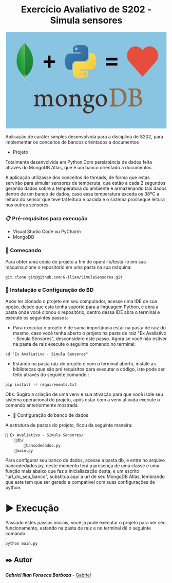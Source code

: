 <h1 align ="center">Exercício Avaliativo de S202 - Simula sensores</h1>

<p align="center">
<img src="https://github.com/G-ilian/SimulaSensores/blob/main/python%2Bmongo_logo.jpg" height="300" width="500" >
</p>

<p>Aplicação de caráter simples desenvolvida para a disciplina de S202, para implementar os conceitos de bancos orientados a documentos</p>

- Projeto

<p>Totalmente desenvolvida em Python.Com persistência de dados feita através do MongoDB Atlas, que é um banco orientado a documentos.</p>
<p>A aplicação utilizasse dos conceitos de threads, de forma que estas servirão para simular sensores de temperuta, que estão a cada 2 segundos gerando dados sobre a temperatura do ambiente e armazenando tais dados dentro de um banco de dados, caso essa temperatura exceda os 38ºC a leitura do sensor que teve tal leitura é parada e o sistema prossegue leitura nos outros sensores.</p>

### 📋 Pré-requisitos para execução
- Visual Studio Code ou PyCharm
- MongoDB


### 🚀 Começando
Para obter uma cópia do projeto a fim de operá-lo/testá-lo em sua máquina,clone o repositório em uma pasta na sua máquina:

```
git clone git@github.com:G-ilian/SimulaSensores.git
```

### 🔧 Instalação e Configuração do BD
<p>Após ter clonado o projeto em seu computador, acesse uma IDE de sua opção, desde que esta tenha suporte para a linguagem Python, e abra a pasta onde você clonou o repositório, dentro dessa IDE abra o terminal e execute os seguintes passos: </p>

- Para executar o projeto é de suma importância estar na pasta de raiz do mesmo, caso você tenha aberto o projeto na pasta de raiz "Ex Avaliativo - Simula Sensores", desconsidere este passo. Agora se você não estiver na pasta de raiz execute o seguinte comando no terminal: 
    
```
cd "Ex Avaliativo - Simula Sensores"
``` 

- Estando na pasta raiz do projeto e com o terminal aberto, instale as bibliotecas que são pré requisitos para executar o código, isto pode ser feito através do seguinte comando :

```
pip install -r requirements.txt
```

Obs: Sugiro a criação de uma venv e sua ativação para que você isole seu sistema operacional do projeto, após estar com a venv ativada execute o comando anteriormente mostrada.

- :floppy_disk: Configuração do banco de dados
<p>A estrutura de pastas do projeto, ficou da seguinte maneira: </p>


    📂 Ex Avaliativo - Simula Sensores/
        📂db/
            📄bancodedados.py
        📄main.py

Para configurar seu banco de dados, acesse a pasta db, e entre no arquivo bancodedados.py, neste momento terá a presença de uma classe e uma função mais abaixo que faz a inicialiazação desta, e um escrito "url_do_seu_banco", substitua aqui a url de seu MongoDB Atlas, lembrando que este tem que ser gerado e compativel com suas configurações de python.

# ▶️ Execução
<p>Passado estes passos iniciais, você já pode executar o projeto para ver seu funcionamento, estando na pasta de raiz e no terminal dê o seguinte comando</p>

```
python main.py
```

## ✒️ Autor

***Gabriel Ilian Fonseca Barboza*** - [Gabriel](https://github.com/G-ilian)